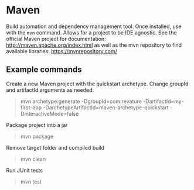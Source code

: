 # Maven 
Build automation and dependency management tool. Once installed, use with the `mvn` command. Allows for a project to be IDE agnostic. See the official Maven project for documentation: http://maven.apache.org/index.html as well as the mvn repository to find available libraries: https://mvnrepository.com/

## Example commands
Create a new Maven project with the quickstart archetype. Change groupId and artifactId arguments as needed:
>mvn archetype:generate -DgroupId=com.revature -DartifactId=my-first-app -DarchetypeArtifactId=maven-archetype-quickstart -DinteractiveMode=false

Package project into a jar
>mvn package

Remove target folder and compiled build
>mvn clean

Run JUnit tests
>mvn test

